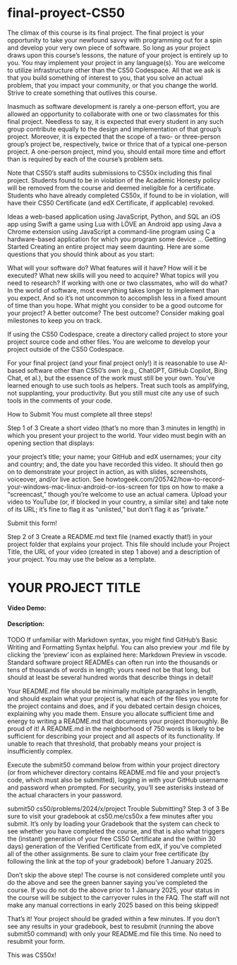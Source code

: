 # final-proyect-CS50

The climax of this course is its final project. The final project is your opportunity to take your newfound savvy with programming out for a spin and develop your very own piece of software. So long as your project draws upon this course’s lessons, the nature of your project is entirely up to you. You may implement your project in any language(s). You are welcome to utilize infrastructure other than the CS50 Codespace. All that we ask is that you build something of interest to you, that you solve an actual problem, that you impact your community, or that you change the world. Strive to create something that outlives this course.

Inasmuch as software development is rarely a one-person effort, you are allowed an opportunity to collaborate with one or two classmates for this final project. Needless to say, it is expected that every student in any such group contribute equally to the design and implementation of that group’s project. Moreover, it is expected that the scope of a two- or three-person group’s project be, respectively, twice or thrice that of a typical one-person project. A one-person project, mind you, should entail more time and effort than is required by each of the course’s problem sets.

Note that CS50’s staff audits submissions to CS50x including this final project. Students found to be in violation of the Academic Honesty policy will be removed from the course and deemed ineligible for a certificate. Students who have already completed CS50x, if found to be in violation, will have their CS50 Certificate (and edX Certificate, if applicable) revoked.

Ideas
a web-based application using JavaScript, Python, and SQL
an iOS app using Swift
a game using Lua with LÖVE
an Android app using Java
a Chrome extension using JavaScript
a command-line program using C
a hardware-based application for which you program some device
…
Getting Started
Creating an entire project may seem daunting. Here are some questions that you should think about as you start:

What will your software do? What features will it have? How will it be executed?
What new skills will you need to acquire? What topics will you need to research?
If working with one or two classmates, who will do what?
In the world of software, most everything takes longer to implement than you expect. And so it’s not uncommon to accomplish less in a fixed amount of time than you hope. What might you consider to be a good outcome for your project? A better outcome? The best outcome?
Consider making goal milestones to keep you on track.

If using the CS50 Codespace, create a directory called project to store your project source code and other files. You are welcome to develop your project outside of the CS50 Codespace.

For your final project (and your final project only!) it is reasonable to use AI-based software other than CS50’s own (e.g., ChatGPT, GitHub Copilot, Bing Chat, et al.), but the essence of the work must still be your own. You’ve learned enough to use such tools as helpers. Treat such tools as amplifying, not supplanting, your productivity. But you still must cite any use of such tools in the comments of your code.

How to Submit
You must complete all three steps!

Step 1 of 3
Create a short video (that’s no more than 3 minutes in length) in which you present your project to the world. Your video must begin with an opening section that displays:

your project’s title;
your name;
your GitHub and edX usernames;
your city and country;
and, the date you have recorded this video.
It should then go on to demonstrate your project in action, as with slides, screenshots, voiceover, and/or live action. See howtogeek.com/205742/how-to-record-your-windows-mac-linux-android-or-ios-screen for tips on how to make a “screencast,” though you’re welcome to use an actual camera. Upload your video to YouTube (or, if blocked in your country, a similar site) and take note of its URL; it’s fine to flag it as “unlisted,” but don’t flag it as “private.”

Submit this form!

Step 2 of 3
Create a README.md text file (named exactly that!) in your project folder that explains your project. This file should include your Project Title, the URL of your video (created in step 1 above) and a description of your project. You may use the below as a template.

# YOUR PROJECT TITLE
#### Video Demo:  <URL HERE>
#### Description:
TODO
If unfamiliar with Markdown syntax, you might find GitHub’s Basic Writing and Formatting Syntax helpful. You can also preview your .md file by clicking the ‘preview’ icon as explained here: Markdown Preview in vscode. Standard software project READMEs can often run into the thousands or tens of thousands of words in length; yours need not be that long, but should at least be several hundred words that describe things in detail!

Your README.md file should be minimally multiple paragraphs in length, and should explain what your project is, what each of the files you wrote for the project contains and does, and if you debated certain design choices, explaining why you made them. Ensure you allocate sufficient time and energy to writing a README.md that documents your project thoroughly. Be proud of it! A README.md in the neighborhood of 750 words is likely to be sufficient for describing your project and all aspects of its functionality. If unable to reach that threshold, that probably means your project is insufficiently complex.

Execute the submit50 command below from within your project directory (or from whichever directory contains README.md file and your project’s code, which must also be submitted), logging in with your GitHub username and password when prompted. For security, you’ll see asterisks instead of the actual characters in your password.

submit50 cs50/problems/2024/x/project
Trouble Submitting?
Step 3 of 3
Be sure to visit your gradebook at cs50.me/cs50x a few minutes after you submit. It’s only by loading your Gradebook that the system can check to see whether you have completed the course, and that is also what triggers the (instant) generation of your free CS50 Certificate and the (within 30 days) generation of the Verified Certificate from edX, if you’ve completed all of the other assignments. Be sure to claim your free certificate (by following the link at the top of your gradebook) before 1 January 2025.

Don’t skip the above step! The course is not considered complete until you do the above and see the green banner saying you’ve completed the course. If you do not do the above prior to 1 January 2025, your status in the course will be subject to the carryover rules in the FAQ. The staff will not make any manual corrections in early 2025 based on this being skipped!

That’s it! Your project should be graded within a few minutes. If you don’t see any results in your gradebook, best to resubmit (running the above submit50 command) with only your README.md file this time. No need to resubmit your form.

This was CS50x!
